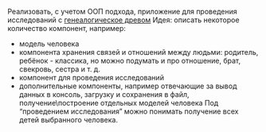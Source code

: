 Реализовать, с учетом ООП подхода, приложение для проведения исследований с [генеалогическое древом](https://ru.wikipedia.org/wiki/%D0%93%D0%B5%D0%BD%D0%B5%D0%B0%D0%BB%D0%BE%D0%B3%D0%B8%D1%87%D0%B5%D1%81%D0%BA%D0%BE%D0%B5_%D0%B4%D1%80%D0%B5%D0%B2%D0%BE)
Идея: описать некоторое количество компонент, например:
- модель человека
- компонента хранения связей и отношений между людьми:
  родитель, ребёнок - классика, но можно подумать и про
  отношение, брат, свекровь, сестра и т. д.
- компонент для проведения исследований
- дополнительные компоненты, например отвечающие за вывод
  данных в консоль, загрузку и сохранения в файл,
  получение\построение отдельных моделей человека
  Под “проведением исследования” можно понимать получение всех
  детей выбранного человека.